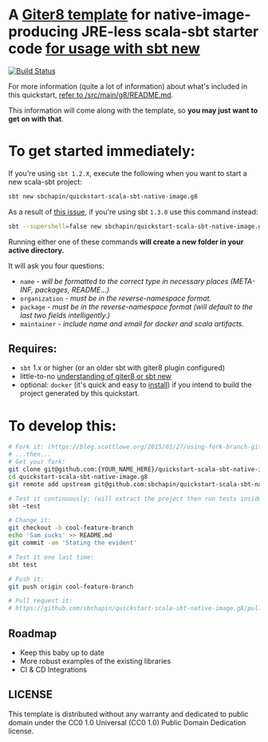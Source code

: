 # A [Giter8 template](http://www.foundweekends.org/giter8/Combined+Pages.html#Usage) for native-image-producing JRE-less scala-sbt starter code [for usage with sbt new](https://www.scala-sbt.org/1.x/docs/sbt-new-and-Templates.html) #

[![Build Status](https://travis-ci.org/sbchapin/quickstart-scala-sbt-native-image.g8.svg?branch=master)](https://travis-ci.org/sbchapin/quickstart-scala-sbt-native-image.g8)

For more information (quite a lot of information) about what's included in this quickstart, [refer to /src/main/g8/README.md](https://github.com/sbchapin/quickstart-scala-sbt-native-image.g8/blob/master/src/main/g8/).

This information will come along with the template, so __you may just want to get on with that__.


# To get started immediately: #

If you're using `sbt 1.2.X`, execute the following when you want to start a new scala-sbt project:

```bash
sbt new sbchapin/quickstart-scala-sbt-native-image.g8
```

As a result of [this issue](https://github.com/sbt/sbt/issues/5063), if you're using sbt `1.3.0` use this command instead:

```bash
sbt --supershell=false new sbchapin/quickstart-scala-sbt-native-image.g8
```

Running either one of these commands **will create a new folder in your active directory.** 

It will ask you four questions:

- `name` - _will be formatted to the correct type in necessary places (META-INF, packages, README...)_
- `organization` - _must be in the reverse-namespace format._
- `package` - _must be in the reverse-namespace format (will default to the last two fields intelligently.)_
- `maintainer` - _include name and email for docker and scala artifacts._


## Requires: ##

- `sbt` 1.x or higher (or an older sbt with giter8 plugin configured)
- little-to-no [understanding of giter8 or sbt new](https://www.scala-sbt.org/1.x/docs/sbt-new-and-Templates.html)
- optional: `docker` (it's quick and easy to [install](https://hub.docker.com/?overlay=onboarding)) if you intend to build the project generated by this quickstart.

# To develop this: #
```bash
# Fork it: (https://blog.scottlowe.org/2015/01/27/using-fork-branch-git-workflow/)
# ...then...
# Get your fork:
git clone git@github.com:{YOUR_NAME_HERE}/quickstart-scala-sbt-native-image.g8.git
cd quickstart-scala-sbt-native-image.g8
git remote add upstream git@github.com:sbchapin/quickstart-scala-sbt-native-image.g8.git

# Test it continuously: (will extract the project then run tests inside extracted project)
sbt ~test

# Change it:
git checkout -b cool-feature-branch
echo 'Sam sucks' >> README.md
git commit -am 'Stating the evident'

# Test it one last time:
sbt test

# Push it:
git push origin cool-feature-branch

# Pull request it:
# https://github.com/sbchapin/quickstart-scala-sbt-native-image.g8/pulls
```

## Roadmap

- Keep this baby up to date
- More robust examples of the existing libraries
- CI & CD Integrations

## LICENSE ##
This template is distributed without any warranty and dedicated to public domain under the CC0 1.0 Universal (CC0 1.0) Public Domain Dedication license.
